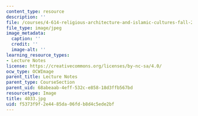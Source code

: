 ```yaml
---
content_type: resource
description: ''
file: /courses/4-614-religious-architecture-and-islamic-cultures-fall-2002/f5373f9f2e4485da06fdb8d4c5ede2bf_4033.jpg
file_type: image/jpeg
image_metadata:
  caption: ''
  credit: ''
  image-alt: ''
learning_resource_types:
- Lecture Notes
license: https://creativecommons.org/licenses/by-nc-sa/4.0/
ocw_type: OCWImage
parent_title: Lecture Notes
parent_type: CourseSection
parent_uid: 68abeaab-4eff-532c-e858-18d3ffb567bd
resourcetype: Image
title: 4033.jpg
uid: f5373f9f-2e44-85da-06fd-b8d4c5ede2bf
---
```

